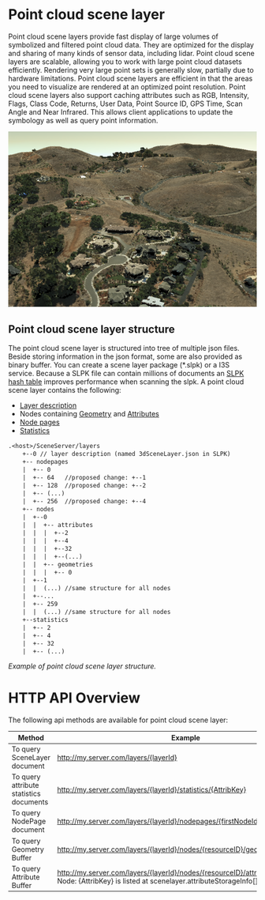 # Point cloud scene layer

Point cloud scene layers provide fast display of large volumes of symbolized and filtered point cloud data. They are optimized for the display and sharing of many kinds of sensor data, including lidar. Point cloud scene layers are scalable, allowing you to work with large point cloud datasets efficiently. Rendering very large point sets is generally slow, partially due to hardware limitations. Point cloud scene layers are efficient in that the areas you need to visualize are rendered at an optimized point resolution. Point cloud scene layers also support caching attributes such as RGB, Intensity, Flags, Class Code, Returns, User Data, Point Source ID, GPS Time, Scan Angle and Near Infrared. This allows client applications to update the symbology as well as query point information.

![Point Cloud Scene Layer](img/pcsl.jpeg)

## Point cloud scene layer structure
The point cloud scene layer is structured into tree of multiple json files. Beside storing information in the json format, some are also provided as binary buffer. You can create a scene layer package (*.slpk) or a I3S service. Because a SLPK file can contain millions of documents 
an [SLPK hash table](../../common/docs/slpk_hash_table.md) improves performance when scanning the slpk. A point cloud scene layer contains the following:

- [Layer description](layer.md)
- Nodes containing [Geometry](geometry_buffer.md) and [Attributes](attribute_buffer.md)
- [Node pages](nodes.md)
- [Statistics](stats.md)

```
.<host>/SceneServer/layers
	+--0 // layer description (named 3dSceneLayer.json in SLPK)
	+-- nodepages
	|  +-- 0		 
	|  +-- 64   //proposed change: +--1
	|  +-- 128  //proposed change: +--2
	|  +-- (...)
	|  +-- 256  //proposed change: +--4
	+-- nodes
	|  +--0
	|  |  +-- attributes
	|  |  |  +--2 
	|  |  |  +--4
	|  |  |  +--32
	|  |  |  +--(...)
	|  |  +-- geometries
	|  |  |  +-- 0
	|  +--1 
	|  |  (...) //same structure for all nodes
	|  +--...
	|  +-- 259
	|  |  (...) //same structure for all nodes
	+--statistics
	|  +-- 2
	|  +-- 4
	|  +-- 32
	|  +-- (...)
```
*Example of point cloud scene layer structure.*

# HTTP API Overview

The following api methods are available for point cloud scene layer:

|Method|Example|
|------|-------|
|To query  SceneLayer  document|http://my.server.com/layers/{layerId}|
|To query attribute  statistics  documents|http://my.server.com/layers/{layerId}/statistics/{AttribKey}|
|To query  NodePage  document|http://my.server.com/layers/{layerId}/nodepages/{firstNodeIdInPage} 
|To query  Geometry  Buffer|http://my.server.com/layers/{layerId}/nodes/{resourceID}/geometries/0 
|To query  Attribute  Buffer|http://my.server.com/layers/{layerId}/nodes/{resourceID}/attributes/{AttribKey}  Node:  {AttribKey}  is listed at  scenelayer.attributeStorageInfo[].key 
